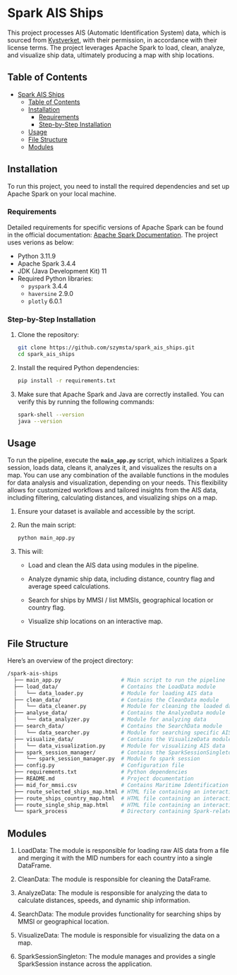 # Spark AIS Ships

This project processes AIS (Automatic Identification System) data, which is sourced from [Kystverket](https://www.kystverket.no/en/navigation-and-monitoring/ais/access-to-ais-data/), with their permission, in accordance with their license terms. The project leverages Apache Spark to load, clean, analyze, and visualize ship data, ultimately producing a map with ship locations.

## Table of Contents

- [Spark AIS Ships](#spark-ais-ships)
  - [Table of Contents](#table-of-contents)
  - [Installation](#installation)
    - [Requirements](#requirements)
    - [Step-by-Step Installation](#step-by-step-installation)
  - [Usage](#usage)
  - [File Structure](#file-structure)
  - [Modules](#modules)

## Installation

To run this project, you need to install the required dependencies and set up Apache Spark on your local machine.

### Requirements

Detailed requirements for specific versions of Apache Spark can be found in the official documentation: [Apache Spark Documentation](https://spark.apache.org/documentation.html). The project uses verions as below:

- Python 3.11.9
- Apache Spark 3.4.4
- JDK (Java Development Kit) 11
- Required Python libraries:
  - `pyspark` 3.4.4
  - `haversine` 2.9.0
  - `plotly` 6.0.1

### Step-by-Step Installation

1. Clone the repository:
   ```bash
   git clone https://github.com/szymsta/spark_ais_ships.git
   cd spark_ais_ships
   ```

2. Install the required Python dependencies:
   ```bash
   pip install -r requirements.txt
   ```

3. Make sure that Apache Spark and Java are correctly installed. You can verify this by running the following commands:
   ```bash
   spark-shell --version
   java --version
   ```

## Usage

To run the pipeline, execute the **`main_app.py`** script, which initializes a Spark session, loads data, cleans it, analyzes it, and visualizes the results on a map. You can use any combination of the available functions in the modules for data analysis and visualization, depending on your needs. This flexibility allows for customized workflows and tailored insights from the AIS data, including filtering, calculating distances, and visualizing ships on a map.

1. Ensure your dataset is available and accessible by the script.

2. Run the main script:
   ```bash
   python main_app.py
   ```
3. This will:

   - Load and clean the AIS data using modules in the pipeline.

   - Analyze dynamic ship data, including distance, country flag and average speed calculations.
  
   - Search for ships by MMSI / list MMSIs, geographical location or country flag.

   - Visualize ship locations on an interactive map.

## File Structure

Here’s an overview of the project directory:
```bash
/spark-ais-ships
  ├── main_app.py                   # Main script to run the pipeline
  ├── load_data/                    # Contains the LoadData module
  │   └── data_loader.py            # Module for loading AIS data
  ├── clean_data/                   # Contains the CleanData module
  │   └── data_cleaner.py           # Module for cleaning the loaded data
  ├── analyse_data/                 # Contains the AnalyzeData module
  │   └── data_analyzer.py          # Module for analyzing data
  ├── search_data/                  # Contains the SearchData module
  │   └── data_searcher.py          # Module for searching specific AIS data
  ├── visualize_data/               # Contains the VisualizeData module
  │   └── data_visualization.py     # Module for visualizing AIS data
  ├── spark_session_manager/        # Contains the SparkSessionSingleton module
  │   └── spark_session_manager.py  # Module fo spark session
  ├── config.py                     # Configuration file
  ├── requirements.txt              # Python dependencies
  ├── README.md                     # Project documentation
  ├── mid_for_mmsi.csv              # Contains Maritime Identification Digits (MID) number for ship identification
  ├── route_selected_ships_map.html # HTML file containing an interactive map of selected ship routes
  ├── route_ships_country_map.html  # HTML file containing an interactive map of ships filtered by their country flag
  ├── route_single_ship_map.html    # HTML file containing an interactive map of a single ship's route
  └── spark_process                 # Directory containing Spark-related logs
  ```
  ## Modules

1. LoadData: The module is responsible for loading raw AIS data from a file and merging it with the MID numbers for each country into a single DataFrame.

2. CleanData: The module is responsible for cleaning the DataFrame.

3. AnalyzeData: The module is responsible for analyzing the data to calculate distances, speeds, and dynamic ship information.

4. SearchData: The module provides functionality for searching ships by MMSI or geographical location.

5. VisualizeData: The module is responsible for visualizing the data on a map.
   
6. SparkSessionSingleton: The module manages and provides a single SparkSession instance across the application.